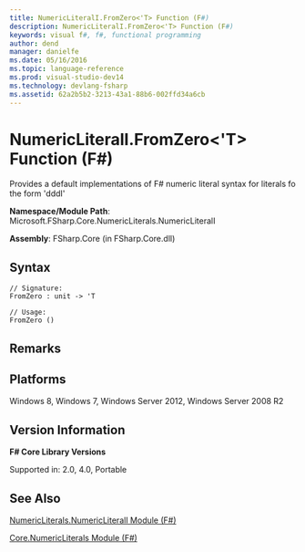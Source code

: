 ```yaml
---
title: NumericLiteralI.FromZero<'T> Function (F#)
description: NumericLiteralI.FromZero<'T> Function (F#)
keywords: visual f#, f#, functional programming
author: dend
manager: danielfe
ms.date: 05/16/2016
ms.topic: language-reference
ms.prod: visual-studio-dev14
ms.technology: devlang-fsharp
ms.assetid: 62a2b5b2-3213-43a1-88b6-002ffd34a6cb 
---
```


# NumericLiteralI.FromZero<'T> Function (F#)

Provides a default implementations of F# numeric literal syntax for literals fo the form 'dddI'

**Namespace/Module Path**: Microsoft.FSharp.Core.NumericLiterals.NumericLiteralI

**Assembly**: FSharp.Core (in FSharp.Core.dll)


## Syntax

```
// Signature:
FromZero : unit -> 'T

// Usage:
FromZero ()
```

## Remarks

## Platforms
Windows 8, Windows 7, Windows Server 2012, Windows Server 2008 R2


## Version Information
**F# Core Library Versions**

Supported in: 2.0, 4.0, Portable




## See Also
[NumericLiterals.NumericLiteralI Module &#40;F&#35;&#41;](NumericLiterals.NumericLiteralI-Module-%5BFSharp%5D.md)

[Core.NumericLiterals Module &#40;F&#35;&#41;](Core.NumericLiterals-Module-%5BFSharp%5D.md)

